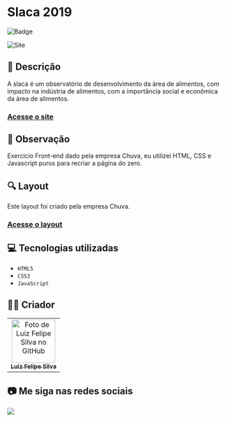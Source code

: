 # Slaca 2019
![Badge](http://img.shields.io/static/v1?label=STATUS&message=CONCLUIDO&color=GREEN&style=for-the-badge)             

<img src="https://github.com/luizfelipe9627/slaca-2019/blob/master/assets/videos/slaca-2019.gif" alt="Site">

## 📄 Descrição
A slaca é um observatório de desenvolvimento da área de alimentos, com impacto na indústria de alimentos, com a importância social e econômica da área de alimentos.

### <a href="https://luizfelipe9627.github.io/slaca-2019">Acesse o site</a>

## 📑 Observação
Exercicio Front-end dado pela empresa Chuva, eu utilizei HTML, CSS e Javascript puros para recriar a página do zero.

## 🔍 Layout
Este layout foi criado pela empresa Chuva.
### <a href="https://www.figma.com/file/0D27YdXU8ibf0AhsBC2OEm/Chuva---Exerc%C3%ADcio-Frontend?node-id=0%3A1">Acesse o layout</a>

## 💻 Tecnologias utilizadas

- ``HTML5``
- ``CSS3``
- ``JavaScript``

## 🧑‍💻 Criador

<table>
  <tr>
    <td align="center">
      <a href="https://github.com/luizfelipe9627">
        <img src="https://github.com/luizfelipe9627.png" width="100px;" alt="Foto de Luiz Felipe Silva no GitHub"/><br>
        <sub>
          <b>Luiz Felipe Silva</b>
        </sub>
      </a>
    </td>
  </tr>
</table>

## 📷 Me siga nas redes sociais<br>

<p align="left">
  <a href="https://www.linkedin.com/in/luizfelipe9627/" target="_blank"><img src="https://img.shields.io/badge/-LinkedIn-%230077B5?style=for-the-badge&logo=linkedin&logoColor=white"></a>
</p>
